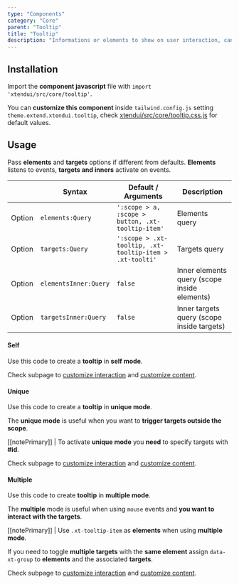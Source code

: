 ```yaml
---
type: "Components"
category: "Core"
parent: "Tooltip"
title: "Tooltip"
description: "Informations or elements to show on user interaction, can contain simple text and more complex graphics."
---
```


## Installation

Import the **component javascript** file with `import 'xtendui/src/core/tooltip'`.

You can **customize this component** inside `tailwind.config.js` setting `theme.extend.xtendui.tooltip`, check [xtendui/src/core/tooltip.css.js](https://github.com/minimit/xtendui/blob/beta/src/core/tooltip.css.js) for default values.

## Usage

Pass **elements** and **targets** options if different from defaults. **Elements** listens to events, **targets and inners** activate on events.

<div class="xt-overflow-sub overflow-y-hidden overflow-x-scroll my-4 xt-my-auto w-full">

|                         | Syntax                                    | Default / Arguments                       | Description                   |
| ----------------------- | ----------------------------------------- | ----------------------------- | ----------------------------- |
| Option                  | `elements:Query`                          | `':scope > a, :scope > button, .xt-tooltip-item'`        | Elements query            |
| Option                  | `targets:Query`                          | `':scope > .xt-tooltip, .xt-tooltip-item > .xt-toolti'`        | Targets query            |
| Option                  | `elementsInner:Query`                          | `false`        | Inner elements query (scope inside elements)            |
| Option                  | `targetsInner:Query`                          | `false`        | Inner targets query (scope inside targets)           |

</div>

#### Self

Use this code to create a **tooltip** in **self mode**.

<demo>
  <demovanilla src="vanilla/components/core/tooltip/usage-self">
  </demovanilla>
</demo>

Check subpage to [customize interaction](/components/core/tooltip/interaction) and [customize content](/components/core/tooltip/content).

#### Unique

Use this code to create a **tooltip** in **unique mode**.

The **unique mode** is useful when you want to **trigger targets outside the scope**.

[[notePrimary]]
| To activate **unique mode** you **need** to specify targets with **#id**.

<demo>
  <demovanilla src="vanilla/components/core/tooltip/usage-unique">
  </demovanilla>
  <demovanilla src="vanilla/components/core/tooltip/usage-unique-same">
  </demovanilla>
</demo>

Check subpage to [customize interaction](/components/core/tooltip/interaction) and [customize content](/components/core/tooltip/content).

#### Multiple

Use this code to create **tooltip** in **multiple mode**.

The **multiple** mode is useful when using `mouse` events and **you want to interact with the targets**.

[[notePrimary]]
| Use `.xt-tooltip-item` as **elements** when using **multiple mode**.

<demo>
  <demovanilla src="vanilla/components/core/tooltip/usage-multiple">
  </demovanilla>
</demo>

If you need to toggle **multiple targets** with the **same element** assign `data-xt-group` to **elements** and the associated **targets**.

<demo>
  <demovanilla src="vanilla/components/core/tooltip/usage-multiple-group">
  </demovanilla>
</demo>

Check subpage to [customize interaction](/components/core/tooltip/interaction) and [customize content](/components/core/tooltip/content).
